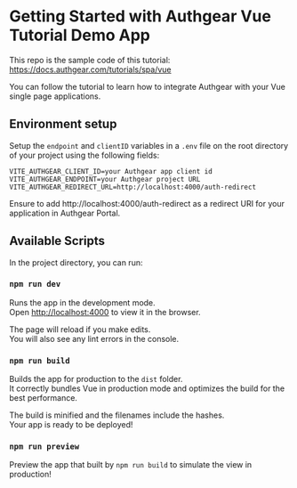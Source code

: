 # Getting Started with Authgear Vue Tutorial Demo App

This repo is the sample code of this tutorial: https://docs.authgear.com/tutorials/spa/vue

You can follow the tutorial to learn how to integrate Authgear with your Vue single page applications.

## Environment setup

Setup the `endpoint` and `clientID` variables in a `.env` file on the root directory of your project using the following fields:

````
VITE_AUTHGEAR_CLIENT_ID=your Authgear app client id
VITE_AUTHGEAR_ENDPOINT=your Authgear project URL
VITE_AUTHGEAR_REDIRECT_URL=http://localhost:4000/auth-redirect
````

Ensure to add http://localhost:4000/auth-redirect as a redirect URI for your application in Authgear Portal.

## Available Scripts

In the project directory, you can run:

### `npm run dev`

Runs the app in the development mode.\
Open [http://localhost:4000](http://localhost:4000) to view it in the browser.

The page will reload if you make edits.\
You will also see any lint errors in the console.

### `npm run build`

Builds the app for production to the `dist` folder.\
It correctly bundles Vue in production mode and optimizes the build for the best performance.

The build is minified and the filenames include the hashes.\
Your app is ready to be deployed!

### `npm run preview`

Preview the app that built by `npm run build` to simulate the view in production!